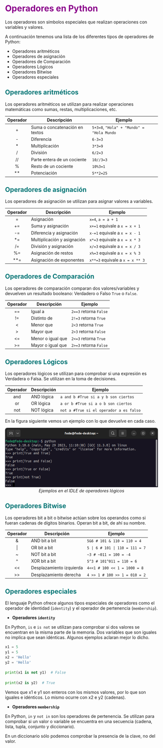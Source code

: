 # <FONT COLOR=#8B008B>Operadores en Python</font>
Los operadores son símbolos especiales que realizan operaciones con variables y valores.

A continuación tenemos una lista de los diferentes tipos de operadores de Python:

* Operadores aritméticos
* Operadores de asignación
* Operadores de Comparación
* Operadores Lógicos
* Operadores Bitwise
* Operadores especiales

## <FONT COLOR=#007575>**Operadores aritméticos**</font>
Los operadores aritméticos se utilizan para realizar operaciones matemáticas como sumas, restas, multiplicaciones, etc.

<center>

|Operador| Descripción| Ejemplo |
|:-:|---|---|
|+|Suma o concatenación en textos|```5+3=8```, ```"Hola" + "Mundo" = "Hola Mundo```|
|-|Diferencia|```6-3=3```|
|*|Multiplicación|```3*3=9```|
|/|División|```6/2=3```|
|//|Parte entera de un cociente|```10//3=3```|
|%|Resto de un cociente|```10%3=1```|
|**|Potenciación|```5**2=25```|

</center>

## <FONT COLOR=#007575>**Operadores de asignación**</font>
Los operadores de asignación se utilizan para asignar valores a variables.

<center>

|Operador| Descripción| Ejemplo |
|:-:|---|---|
|=|Asignación|```x=4```, ```a = a + 1```|
|+=|Suma y asignación|```x+=1``` equivale a ```x = x + 1```|
|-=|Diferencia y asignación|```x-=1``` equivale a ```x = x - 1```|
|*=|Multiplicación y asignación|```x*=3``` equivale a ```x = x * 3``` |
|/=|División y asignación|```x/=3``` equivale a ```x = x / 3``` |
|%=|Asignación de restos|```x%=3``` equivale a ```x = x % 3```|
|**=|Asignación de exponentes|```x**=3``` equivale a ```x = x ** 3```|

</center>

## <FONT COLOR=#007575>**Operadores de Comparación**</font>
Los operadores de comparación comparan dos valores/variables y devuelven un resultado booleano: Verdadero o Falso ```True``` o ```False```.

<center>

|Operador| Descripción|Ejemplo|
|:-:|---|---|
|==|Igual a| ```2==3``` retorna ```False```|
|!=|Distinto de|```2!=3``` retorna ```True```|
|<|Menor que|```2<3``` retorna ```True```|
|>|Mayor que|```2>3``` retorna ```False```|
|<=|Menor o igual que|```2<=3``` retorna ```True```|
|>=|Mayor o igual que|```2>=3``` retorna ```False```|

</center>

## <FONT COLOR=#007575>**Operadores Lógicos**</font>
Los operadores lógicos se utilizan para comprobar si una expresión es Verdadera o Falsa. Se utilizan en la toma de decisiones.

<center>

|Operador| Descripción|Ejemplo|
|:-:|---|---|
|and|AND lógica|```a and b #True si a y b son ciertos``` |
|or|OR lógica|```a or b #True si a o b son ciertos``` |
|not|NOT lógica|```not a #True si el operador a es falso```|

</center>

En la figura siguiente vemos un ejemplo con lo que devuelve en cada caso.

<center>

![Ejemplos en el IDLE de operadores lógicos](../img/guias/intro/logicos.png)  
*Ejemplos en el IDLE de operadores lógicos*

</center>

## <FONT COLOR=#007575>**Operadores Bitwise**</font>
Los operadores bit a bit o bitwise actúan sobre los operandos como si fueran cadenas de dígitos binarios. Operan bit a bit, de ahí su nombre.

<center>

|Operador| Descripción|Ejemplo|
|:-:|---|---|
|&|AND bit a bit|```5&6 # 101 & 110 = 110 = 4``` |
|\||OR bit a bit|```5 \| 6 # 101 \| 110 = 111 = 7```|
|~|NOT bit a bit|```~3 # ~011 = 100 = -4```|
|^|XOR bit a bit|```5^3 # 101^011 = 110 = 6```|
|<<|Desplazamiento izquierda|```4<<1 # 100 << 1 = 1000 = 8```|
|>>|Desplazamiento derecha|```4 >> 1 # 100 >> 1 = 010 = 2```|

</center>

## <FONT COLOR=#007575>**Operadores especiales**</font>
El lenguaje Python ofrece algunos tipos especiales de operadores como el operador de identidad (```identity```) y el operador de pertenencia (```membership```).

* **Operadores ```identity```**

En Python, ```is``` e ```is not``` se utilizan para comprobar si dos valores se encuentran en la misma parte de la memoria. Dos variables que son iguales no implica que sean idénticas. Algunos ejemplos aclaran mejor lo dicho.

~~~py
x1 = 5
y1 = 5
x2 = 'Hello'
y2 = 'Hello'

print(x1 is not y1)  # False

print(x2 is y2)  # True
~~~

Vemos que x1 e y1 son enteros con los mismos valores, por lo que son iguales e idénticos. Lo mismo ocurre con x2 e y2 (cadenas).

* **Operadores ```membership```**

En Python, ```in``` y ```not in``` son los operadores de pertenencia. Se utilizan para comprobar si un valor o variable se encuentra en una secuencia (cadena, lista, tupla, conjunto y diccionario).

En un diccionario sólo podemos comprobar la presencia de la clave, no del valor.
